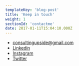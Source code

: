 ```yaml
---
templateKey: 'blog-post'
title: 'Keep in touch'
weight: 1
sectionId: 'contactme'
date: 2017-01-11T15:04:10.000Z
---
```


* [consultingupside@gmail.com](mailto:consultingupside@gmail.com)
* [Linkedin](https://www.linkedin.com/in/kimberleygreen1/)
* [Instagram](https://www.instagram.com/upside.social)
* [Twitter](https://www.twitter.com/upside_social)
